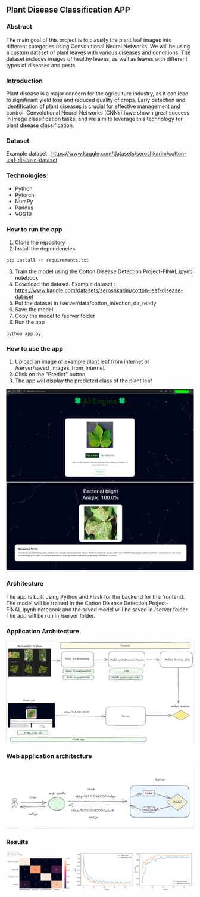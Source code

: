 ## Plant Disease Classification APP

### Abstract 
The main goal of this project is to classify the plant leaf images into different categories using Convolutional Neural Networks. We will be using a custom dataset of plant leaves with various diseases and conditions. The dataset includes images of healthy leaves, as well as leaves with different types of diseases and pests.

### Introduction
Plant disease is a major concern for the agriculture industry, as it can lead to significant yield loss and reduced quality of crops. Early detection and identification of plant diseases is crucial for effective management and control. Convolutional Neural Networks (CNNs) have shown great success in image classification tasks, and we aim to leverage this technology for plant disease classification.

### Dataset
Example dataset : https://www.kaggle.com/datasets/seroshkarim/cotton-leaf-disease-dataset

### Technologies
- Python
- Pytorch
- NumPy
- Pandas
- VGG19


### How to run the app
1. Clone the repository
2. Install the dependencies

```
pip install -r requirements.txt
```
3. Train the model using the Cotton Disease Detection Project-FINAL.ipynb notebook
4. Download the dataset. Example dataset : https://www.kaggle.com/datasets/seroshkarim/cotton-leaf-disease-dataset
5. Put the dataset in /server/data/cotton_infection_dir_ready
6. Save the model
7. Copy the model to /server folder 
8. Run the app

```
python app.py
```

### How to use the app
1. Upload an image of example plant leaf from internet or /server/saved_images_from_internet
2. Click on the "Predict" button
3. The app will display the predicted class of the plant leaf

![image](./assets/web-1.png)
![image](./assets/web-2.png)

### Architecture
The app is built using Python and Flask for the backend for the frontend. The model will be trained in the Cotton Disease Detection Project-FINAL.ipynb notebook 
and the saved model will be saved in /server folder. The app will be run in /server folder.

### Application Architecture
![image](./assets/app-architecture.png)

### Web application architecture
![image](./assets/web-architecture.png)

### Results
![image](./assets/result-1.png)
